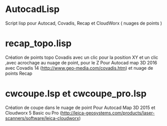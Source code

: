 # AutocadLisp
Script lisp pour Autocad, Covadis, Recap et CloudWorx ( nuages de points )

# recap_topo.lisp
Création de points topo Covadis avec un clic pour la position XY et un clic ,avec acrochage au nuage de point, pour le Z
Pour Autocad map 3D 2016 avec Covadis 14 (http://www.geo-media.com/covadis.htm) et nuage de points Recap

# cwcoupe.lsp et cwcoupe_pro.lsp
Création de coupe dans le nuage de point
Pour Autocad Map 3D 2015 et Cloudworx 5 Basic ou Pro (http://leica-geosystems.com/products/laser-scanners/software/leica-cloudworx)
